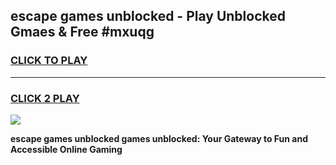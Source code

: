 
## escape games unblocked - Play Unblocked Gmaes & Free #mxuqg
<h3>
<a href="https://premium.freeplayer.one?title=escape_games_unblocked&ref=03M">CLICK TO PLAY</a></h3>
<hr>

<h3>
<a href="https://premium.freeplayer.one?title=escape_games_unblocked&ref=03M">CLICK 2 PLAY</a>
  
</h3>

<a href="https://premium.freeplayer.one?title=escape_games_unblocked&ref=03M"><img src="https://clearcache.store/games.png"></a>


**escape games unblocked games unblocked: Your Gateway to Fun and Accessible Online Gaming**
